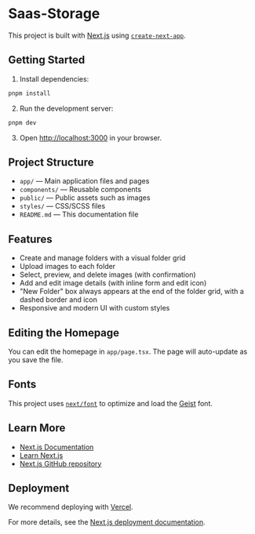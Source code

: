 # Saas-Storage

This project is built with [Next.js](https://nextjs.org) using [`create-next-app`](https://nextjs.org/docs/app/api-reference/cli/create-next-app).

## Getting Started

1. Install dependencies:

```bash
pnpm install
```

2. Run the development server:

```bash
pnpm dev
```

3. Open [http://localhost:3000](http://localhost:3000) in your browser.

## Project Structure

- `app/` — Main application files and pages
- `components/` — Reusable components
- `public/` — Public assets such as images
- `styles/` — CSS/SCSS files
- `README.md` — This documentation file

## Features

- Create and manage folders with a visual folder grid
- Upload images to each folder
- Select, preview, and delete images (with confirmation)
- Add and edit image details (with inline form and edit icon)
- "New Folder" box always appears at the end of the folder grid, with a dashed border and icon
- Responsive and modern UI with custom styles

## Editing the Homepage

You can edit the homepage in `app/page.tsx`. The page will auto-update as you save the file.

## Fonts

This project uses [`next/font`](https://nextjs.org/docs/app/building-your-application/optimizing/fonts) to optimize and load the [Geist](https://vercel.com/font) font.

## Learn More

- [Next.js Documentation](https://nextjs.org/docs)
- [Learn Next.js](https://nextjs.org/learn)
- [Next.js GitHub repository](https://github.com/vercel/next.js)

## Deployment

We recommend deploying with [Vercel](https://vercel.com/new?utm_medium=default-template&filter=next.js&utm_source=create-next-app&utm_campaign=create-next-app-readme).

For more details, see the [Next.js deployment documentation](https://nextjs.org/docs/app/building-your-application/deploying).
